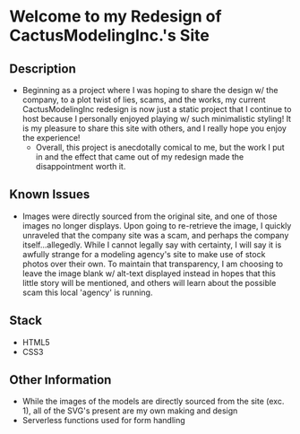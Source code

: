 # Welcome to my Redesign of CactusModelingInc.'s Site

## Description
- Beginning as a project where I was hoping to share the design w/ the company, to a plot twist of lies, scams, and the works, my current CactusModelingInc redesign is now just a static project that I continue to host because I personally enjoyed playing w/ such minimalistic styling! It is my pleasure to share this site with others, and I really hope you enjoy the experience!
	- Overall, this project is anecdotally comical to me, but the work I put in and the effect that came out of my redesign made the disappointment worth it.

## Known Issues
- Images were directly sourced from the original site, and one of those images no longer displays. Upon going to re-retrieve the image, I quickly unraveled that the company site was a scam, and perhaps the company itself...allegedly. While I cannot legally say with certainty, I will say it is awfully strange for a modeling agency's site to make use of stock photos over their own. To maintain that transparency, I am choosing to leave the image blank w/ alt-text displayed instead in hopes that this little story will be mentioned, and others will learn about the possible scam this local 'agency' is running.

## Stack
- HTML5
- CSS3

## Other Information
- While the images of the models are directly sourced from the site (exc. 1), all of the SVG's present are my own making and design
- Serverless functions used for form handling